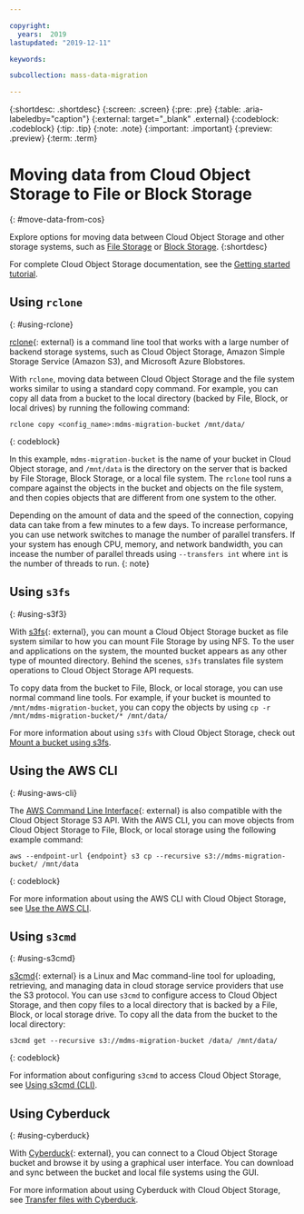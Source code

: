 ```yaml
---

copyright:
  years:  2019
lastupdated: "2019-12-11"

keywords: 

subcollection: mass-data-migration

---
```


{:shortdesc: .shortdesc}
{:screen: .screen}
{:pre: .pre}
{:table: .aria-labeledby="caption"}
{:external: target="_blank" .external}
{:codeblock: .codeblock}
{:tip: .tip}
{:note: .note}
{:important: .important}
{:preview: .preview}
{:term: .term}

# Moving data from Cloud Object Storage to File or Block Storage
{: #move-data-from-cos}

Explore options for moving data between Cloud Object Storage and other storage systems, such as [File Storage](https://{DomainName}/catalog/infrastructure/file-storage) or [Block Storage](https://{DomainName}/catalog/infrastructure/block-storage).
{:shortdesc} 

For complete Cloud Object Storage documentation, see the [Getting started tutorial](/docs/services/cloud-object-storage). 

## Using `rclone`
{: #using-rclone}

[rclone](https://rclone.org/){: external} is a command line tool that works with a large number of backend storage systems, such as Cloud Object Storage, Amazon Simple Storage Service (Amazon S3), and Microsoft Azure Blobstores. 

With `rclone`, moving data between Cloud Object Storage and the file system works similar to using a standard copy command. For example, you can copy all data from a bucket to the local directory (backed by File, Block, or local drives) by running the following command:

```
rclone copy <config_name>:mdms-migration-bucket /mnt/data/
```
{: codeblock}

In this example, `mdms-migration-bucket` is the name of your bucket in Cloud Object storage, and `/mnt/data` is the directory on the server that is backed by File Storage, Block Storage, or a local file system. The `rclone` tool runs a compare against the objects in the bucket and objects on the file system, and then copies objects that are different from one system to the other. 

Depending on the amount of data and the speed of the connection, copying data can take from a few minutes to a few days. To increase performance, you can use network switches to manage the number of parallel transfers. If your system has enough CPU, memory, and network bandwidth, you can incease the number of parallel threads using `--transfers int` where `int` is the number of threads to run.
{: note}

## Using `s3fs`
{: #using-s3f3}

With [s3fs](https://github.com/s3fs-fuse/s3fs-fuse){: external}, you can mount a Cloud Object Storage bucket as file system similar to how you can mount File Storage by using NFS. To the user and applications on the system, the mounted bucket appears as any other type of mounted directory. Behind the scenes, `s3fs` translates file system operations to Cloud Object Storage API requests.

To copy data from the bucket to File, Block, or local storage, you can use normal command line tools. For example, if your bucket is mounted to `/mnt/mdms-migration-bucket`, you can copy the objects by using `cp -r /mnt/mdms-migration-bucket/* /mnt/data/`

For more information about using `s3fs` with Cloud Object Storage, check out [Mount a bucket using s3fs](docs/cloud-object-storage?topic=cloud-object-storage-s3fs).

## Using the AWS CLI
{: #using-aws-cli}

The [AWS Command Line Interface](https://aws.amazon.com/cli/){: external} is also compatible with the Cloud Object Storage S3 API. With the AWS CLI, you can move objects from Cloud Object Storage to File, Block, or local storage using the following example command:

```
aws --endpoint-url {endpoint} s3 cp --recursive s3://mdms-migration-bucket/ /mnt/data
```
{: codeblock}

For more information about using the AWS CLI with Cloud Object Storage, see [Use the AWS CLI](/docs/cloud-object-storage?topic=cloud-object-storage-aws-cli).

## Using `s3cmd`
{: #using-s3cmd}

[s3cmd](https://s3tools.org/s3cmd){: external} is a Linux and Mac command-line tool for uploading, retrieving, and managing data in cloud storage service providers that use the S3 protocol. You can use `s3cmd` to configure access to Cloud Object Storage, and then copy files to a local directory that is backed by a File, Block, or local storage drive. To copy all the data from the bucket to the local directory:

```
s3cmd get --recursive s3://mdms-migration-bucket /data/ /mnt/data/
```
{: codeblock}

For information about configuring `s3cmd` to access Cloud Object Storage, see [Using s3cmd (CLI)](/docs/cloud-object-storage?topic=cloud-object-storage-large-objects#large-objects-s3cmd).

## Using Cyberduck
{: #using-cyberduck}

With [Cyberduck](https://cyberduck.io/){: external}, you can connect to a Cloud Object Storage bucket and browse it by using a graphical user interface. You can download and sync between the bucket and local file systems using the GUI.

For more information about using Cyberduck with Cloud Object Storage, see [Transfer files with Cyberduck](/docs/cloud-object-storage?topic=cloud-object-storage-cyberduck).

